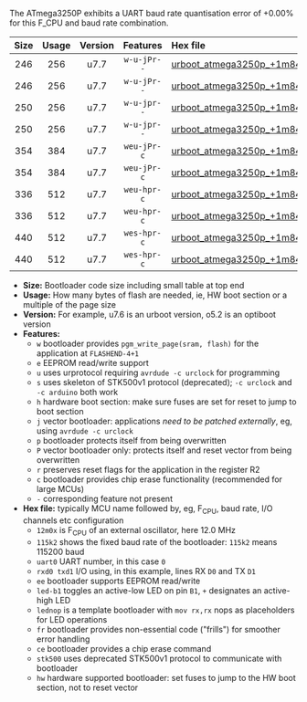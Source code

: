 The ATmega3250P exhibits a UART baud rate quantisation error of +0.00% for this F_CPU and baud rate combination.

|Size|Usage|Version|Features|Hex file|
|:-:|:-:|:-:|:-:|:--|
|246|256|u7.7|`w-u-jPr--`|[urboot_atmega3250p_+1m8432x_+++4k8_uart0_rxe0_txe1_led+b7.hex](https://raw.githubusercontent.com/stefanrueger/urboot.hex/main/mcus/atmega3250p/external_oscillator/fcpu_+1m8432x/br_+++4k8/urboot_atmega3250p_+1m8432x_+++4k8_uart0_rxe0_txe1_led+b7.hex)|
|246|256|u7.7|`w-u-jPr--`|[urboot_atmega3250p_+1m8432x_+++4k8_uart0_rxe0_txe1_lednop.hex](https://raw.githubusercontent.com/stefanrueger/urboot.hex/main/mcus/atmega3250p/external_oscillator/fcpu_+1m8432x/br_+++4k8/urboot_atmega3250p_+1m8432x_+++4k8_uart0_rxe0_txe1_lednop.hex)|
|250|256|u7.7|`w-u-jpr--`|[urboot_atmega3250p_+1m8432x_+++4k8_uart0_rxe0_txe1_led+b7_fr.hex](https://raw.githubusercontent.com/stefanrueger/urboot.hex/main/mcus/atmega3250p/external_oscillator/fcpu_+1m8432x/br_+++4k8/urboot_atmega3250p_+1m8432x_+++4k8_uart0_rxe0_txe1_led+b7_fr.hex)|
|250|256|u7.7|`w-u-jpr--`|[urboot_atmega3250p_+1m8432x_+++4k8_uart0_rxe0_txe1_lednop_fr.hex](https://raw.githubusercontent.com/stefanrueger/urboot.hex/main/mcus/atmega3250p/external_oscillator/fcpu_+1m8432x/br_+++4k8/urboot_atmega3250p_+1m8432x_+++4k8_uart0_rxe0_txe1_lednop_fr.hex)|
|354|384|u7.7|`weu-jPr-c`|[urboot_atmega3250p_+1m8432x_+++4k8_uart0_rxe0_txe1_ee_led+b7_fr_ce.hex](https://raw.githubusercontent.com/stefanrueger/urboot.hex/main/mcus/atmega3250p/external_oscillator/fcpu_+1m8432x/br_+++4k8/urboot_atmega3250p_+1m8432x_+++4k8_uart0_rxe0_txe1_ee_led+b7_fr_ce.hex)|
|354|384|u7.7|`weu-jPr-c`|[urboot_atmega3250p_+1m8432x_+++4k8_uart0_rxe0_txe1_ee_lednop_fr_ce.hex](https://raw.githubusercontent.com/stefanrueger/urboot.hex/main/mcus/atmega3250p/external_oscillator/fcpu_+1m8432x/br_+++4k8/urboot_atmega3250p_+1m8432x_+++4k8_uart0_rxe0_txe1_ee_lednop_fr_ce.hex)|
|336|512|u7.7|`weu-hpr-c`|[urboot_atmega3250p_+1m8432x_+++4k8_uart0_rxe0_txe1_ee_led+b7_fr_ce_hw.hex](https://raw.githubusercontent.com/stefanrueger/urboot.hex/main/mcus/atmega3250p/external_oscillator/fcpu_+1m8432x/br_+++4k8/urboot_atmega3250p_+1m8432x_+++4k8_uart0_rxe0_txe1_ee_led+b7_fr_ce_hw.hex)|
|336|512|u7.7|`weu-hpr-c`|[urboot_atmega3250p_+1m8432x_+++4k8_uart0_rxe0_txe1_ee_lednop_fr_ce_hw.hex](https://raw.githubusercontent.com/stefanrueger/urboot.hex/main/mcus/atmega3250p/external_oscillator/fcpu_+1m8432x/br_+++4k8/urboot_atmega3250p_+1m8432x_+++4k8_uart0_rxe0_txe1_ee_lednop_fr_ce_hw.hex)|
|440|512|u7.7|`wes-hpr-c`|[urboot_atmega3250p_+1m8432x_+++4k8_uart0_rxe0_txe1_ee_led+b7_fr_ce_stk500_hw.hex](https://raw.githubusercontent.com/stefanrueger/urboot.hex/main/mcus/atmega3250p/external_oscillator/fcpu_+1m8432x/br_+++4k8/urboot_atmega3250p_+1m8432x_+++4k8_uart0_rxe0_txe1_ee_led+b7_fr_ce_stk500_hw.hex)|
|440|512|u7.7|`wes-hpr-c`|[urboot_atmega3250p_+1m8432x_+++4k8_uart0_rxe0_txe1_ee_lednop_fr_ce_stk500_hw.hex](https://raw.githubusercontent.com/stefanrueger/urboot.hex/main/mcus/atmega3250p/external_oscillator/fcpu_+1m8432x/br_+++4k8/urboot_atmega3250p_+1m8432x_+++4k8_uart0_rxe0_txe1_ee_lednop_fr_ce_stk500_hw.hex)|

- **Size:** Bootloader code size including small table at top end
- **Usage:** How many bytes of flash are needed, ie, HW boot section or a multiple of the page size
- **Version:** For example, u7.6 is an urboot version, o5.2 is an optiboot version
- **Features:**
  + `w` bootloader provides `pgm_write_page(sram, flash)` for the application at `FLASHEND-4+1`
  + `e` EEPROM read/write support
  + `u` uses urprotocol requiring `avrdude -c urclock` for programming
  + `s` uses skeleton of STK500v1 protocol (deprecated); `-c urclock` and `-c arduino` both work
  + `h` hardware boot section: make sure fuses are set for reset to jump to boot section
  + `j` vector bootloader: applications *need to be patched externally*, eg, using `avrdude -c urclock`
  + `p` bootloader protects itself from being overwritten
  + `P` vector bootloader only: protects itself and reset vector from being overwritten
  + `r` preserves reset flags for the application in the register R2
  + `c` bootloader provides chip erase functionality (recommended for large MCUs)
  + `-` corresponding feature not present
- **Hex file:** typically MCU name followed by, eg, F<sub>CPU</sub>, baud rate, I/O channels etc configuration
  + `12m0x` is F<sub>CPU</sub> of an external oscillator, here 12.0 MHz
  + `115k2` shows the fixed baud rate of the bootloader: `115k2` means 115200 baud
  + `uart0` UART number, in this case `0`
  + `rxd0 txd1` I/O using, in this example, lines RX `D0` and TX `D1`
  + `ee` bootloader supports EEPROM read/write
  + `led-b1` toggles an active-low LED on pin `B1`, `+` designates an active-high LED
  + `lednop` is a template bootloader with `mov rx,rx` nops as placeholders for LED operations
  + `fr` bootloader provides non-essential code ("frills") for smoother error handling
  + `ce` bootloader provides a chip erase command
  + `stk500` uses deprecated STK500v1 protocol to communicate with bootloader
  + `hw` hardware supported bootloader: set fuses to jump to the HW boot section, not to reset vector
